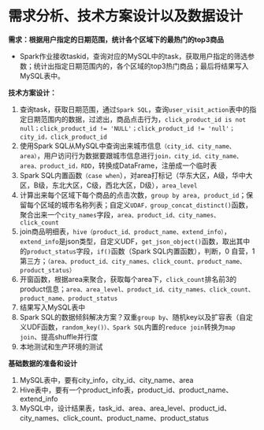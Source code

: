 # 需求分析、技术方案设计以及数据设计

**需求：根据用户指定的日期范围，统计各个区域下的最热门的top3商品**

- Spark作业接收taskid，查询对应的MySQL中的task，获取用户指定的筛选参数；统计出指定日期范围内的，各个区域的top3热门商品；最后将结果写入MySQL表中。

**技术方案设计：**

1. 查询task，获取日期范围，通过`Spark SQL`，查询`user_visit_action`表中的指定日期范围内的数据，过滤出，商品点击行为，`click_product_id is not null；click_product_id != 'NULL'；click_product_id != 'null'；city_id，click_product_id`
2. 使用Spark SQL从MySQL中查询出来城市信息`（city_id、city_name、area）`，用户访问行为数据要跟城市信息进行`join，city_id、city_name、area、product_id，RDD`，转换成DataFrame，注册成一个临时表
3. Spark SQL内置函数`（case when`），对area打标记（华东大区，A级，华中大区，B级，东北大区，C级，西北大区，D级），`area_level`
4. 计算出来每个区域下每个商品的点击次数，`group by area, product_id`；保留每个区域的城市名称列表；自定义`UDAF，group_concat_distinct()`函数，聚合出来一个`city_names`字段，`area、product_id、city_names、click_count`
5. join商品明细表，`hive（product_id、product_name、extend_info）`，`extend_info`是json类型，自定义UDF，`get_json_object()`函数，取出其中的`product_status`字段，`if()`函数（Spark SQL内置函数），判断，0 自营，1 第三方；`（area、product_id、city_names、click_count、product_name、product_status）`
6. 开窗函数，根据area来聚合，获取每个area下，`click_count`排名前3的product信息；`area、area_level、product_id、city_names、click_count、product_name、product_status`
7. 结果写入MySQL表中
8. Spark SQL的数据倾斜解决方案？双重`group by`、随机key以及扩容表（自定义UDF函数，`random_key()）、Spark SQL`内置的`reduce join`转换为`map join`、提高shuffle并行度
9. 本地测试和生产环境的测试

**基础数据的准备和设计**

1. MySQL表中，要有city_info，city_id、city_name、area
2. Hive表中，要有一个product_info表，product_id、product_name、extend_info
3. MySQL中，设计结果表，task_id、area、area_level、product_id、city_names、click_count、product_name、product_status


